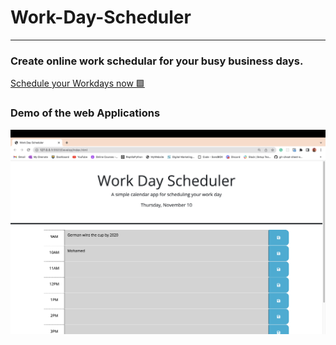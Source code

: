 # Work-Day-Scheduler

---

### Create online work schedular for your busy business days.

[Schedule your Workdays now 🟩](https://mo-aden.github.io/Work-Day-Scheduler/Develop/)

### Demo of the web Applications

![App pictures](./Assets/appDemo.png)
